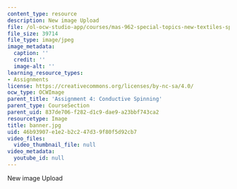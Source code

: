 ```yaml
---
content_type: resource
description: New image Upload
file: /ol-ocw-studio-app/courses/mas-962-special-topics-new-textiles-spring-2010/46b93907e1e2b2c247d39f80f5d92cb7_banner.jpg
file_size: 39714
file_type: image/jpeg
image_metadata:
  caption: ''
  credit: ''
  image-alt: ''
learning_resource_types:
- Assignments
license: https://creativecommons.org/licenses/by-nc-sa/4.0/
ocw_type: OCWImage
parent_title: 'Assignment 4: Conductive Spinning'
parent_type: CourseSection
parent_uid: 837de706-f282-d1c9-dae9-a23bbf743ca2
resourcetype: Image
title: banner.jpg
uid: 46b93907-e1e2-b2c2-47d3-9f80f5d92cb7
video_files:
  video_thumbnail_file: null
video_metadata:
  youtube_id: null
---
```

New image Upload